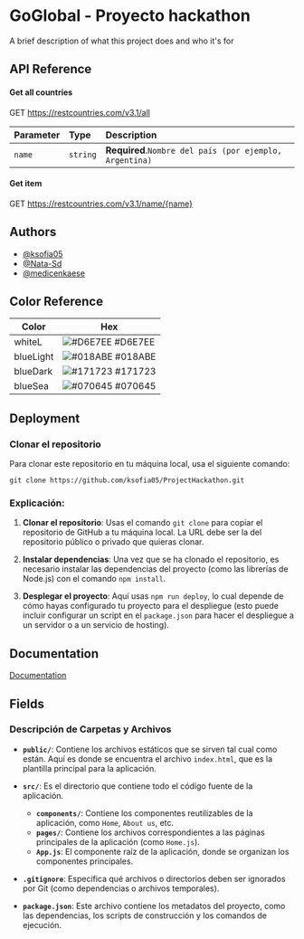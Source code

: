 
# GoGlobal - Proyecto hackathon

A brief description of what this project does and who it's for


## API Reference

#### Get all countries


  GET https://restcountries.com/v3.1/all

| Parameter | Type     | Description                |
| :-------- | :------- | :------------------------- |
| `name` | `string` | **Required**.`Nombre del país (por ejemplo, Argentina)`|

#### Get item


  GET https://restcountries.com/v3.1/name/{name}




## Authors

- [@ksofia05](https://github.com/ksofia05)
- [@Nata-Sd](https://github.com/Nata-Sd)
- [@medicenkaese](https://github.com/Medicenkaese)
## Color Reference

| Color             | Hex                                                                |
| ----------------- | ------------------------------------------------------------------ |
| whiteL | ![#D6E7EE](https://via.placeholder.com/10/D6E7EE?text=+) #D6E7EE |
| blueLight | ![#018ABE](https://via.placeholder.com/10/018ABE?text=+) #018ABE |
| blueDark | ![#171723](https://via.placeholder.com/10/171723?text=+) #171723 |
| blueSea | ![#070645](https://via.placeholder.com/10/070645?text=+) #070645 |


## Deployment

### Clonar el repositorio

Para clonar este repositorio en tu máquina local, usa el siguiente comando:

`git clone https://github.com/ksofia05/ProjectHackathon.git`


### Explicación:

1. **Clonar el repositorio**: Usas el comando `git clone` para copiar el repositorio de GitHub a tu máquina local. La URL debe ser la del repositorio público o privado que quieras clonar.
   
2. **Instalar dependencias**: Una vez que se ha clonado el repositorio, es necesario instalar las dependencias del proyecto (como las librerías de Node.js) con el comando `npm install`.

3. **Desplegar el proyecto**: Aquí usas `npm run deploy`, lo cual depende de cómo hayas configurado tu proyecto para el despliegue (esto puede incluir configurar un script en el `package.json` para hacer el despliegue a un servidor o a un servicio de hosting).






## Documentation

[Documentation](https://linktodocumentation)


## Fields


### Descripción de Carpetas y Archivos

- **`public/`**: Contiene los archivos estáticos que se sirven tal cual como están. Aquí es donde se encuentra el archivo `index.html`, que es la plantilla principal para la aplicación.
  
- **`src/`**: Es el directorio que contiene todo el código fuente de la aplicación.
  - **`components/`**: Contiene los componentes reutilizables de la aplicación, como `Home`, `About us`, etc.
  - **`pages/`**: Contiene los archivos correspondientes a las páginas principales de la aplicación (como `Home.js`).
  - **`App.js`**: El componente raíz de la aplicación, donde se organizan los componentes principales.
  

- **`.gitignore`**: Especifica qué archivos o directorios deben ser ignorados por Git (como dependencias o archivos temporales).

- **`package.json`**: Este archivo contiene los metadatos del proyecto, como las dependencias, los scripts de construcción y los comandos de ejecución.


